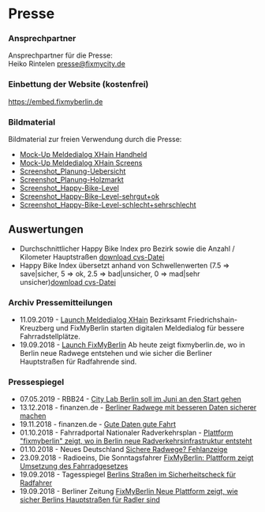 # Presse

### Ansprechpartner
Ansprechpartner für die Presse: <br>
Heiko Rintelen [presse@fixmycity.de](mailto:presse@fixmycity.de)

### Einbettung der Website (kostenfrei)
https://embed.fixmyberlin.de

### Bildmaterial
Bildmaterial zur freien Verwendung durch die Presse: <br>
- [Mock-Up Meldedialog XHain Handheld](https://fixmyberlin.de/uploads/Meldedialog_MockUp_FixMyBerlin.png "MockUp-Meldedialog XHain Handheld")
- [Mock-Up Meldedialog XHain Screens](https://fixmyberlin.de/uploads/MockUp_4screens_Meldedialog.jpg "MockUp-Meldedialog XHain Screens")
- [Screenshot_Planung-Uebersicht](https://fixmyberlin.de/uploads/Planungsansicht_fixmyberlin.jpg "Screenshot-Planungen")
- [Screenshot_Planung-Holzmarkt](https://fixmyberlin.de/uploads/Planung_Holzmarkt_fixmyberlin.jpg "Screenshot-Planung-Holzmarkt")
- [Screenshot_Happy-Bike-Level](https://fixmyberlin.de/uploads/Happy-Bike-Level_gesamt_fixmyberlin.jpg "Screenshot-Happy-Bike-Level")
- [Screenshot_Happy-Bike-Level-sehrgut+ok](https://fixmyberlin.de/uploads/Happy-Bike-Level_gut_fixmyberlin.jpg "Screenshot-Happy-Bike-Level-gut")
- [Screenshot_Happy-Bike-Level-schlecht+sehrschlecht](https://fixmyberlin.de/uploads/Happy-Bike-Level_schlecht_fixmyberlin.jpg "Screenshot-Happy-Bike-Level-gut")

## Auswertungen
- Durchschnittlicher Happy Bike Index pro Bezirk sowie die Anzahl / Kilometer Hauptstraßen [download cvs-Datei](https://fixmyberlin.de/uploads/planning-sections.hbi.csv)
- Happy Bike Index übersetzt anhand von Schwellenwerten (7.5 => save|sicher, 5 => ok, 2.5 => bad|unsicher, 0 => mad|sehr unsicher)[download cvs-Datei](https://fixmyberlin.de/uploads/planning-sections.analyse.csv)

### Archiv Pressemitteilungen
+ 11.09.2019 - [Launch Meldedialog XHain](https://fixmyberlin.de/uploads/2019_09_02_PM_Kooperation_FixMyBerlin_XHain.pdf "PM-Launch-Meldedialog XHain") Bezirksamt Friedrichshain-Kreuzberg und FixMyBerlin starten digitalen Meldedialog für bessere Fahrradstellplätze.
+ 19.09.2018 - [Launch FixMyBerlin](https://fixmyberlin.de/uploads/pressemitteilung_launch_fixmyberlin_20180919.pdf "PM-Launch-FixMyBerlin") Ab heute zeigt fixmyberlin.de, wo in Berlin neue Radwege entstehen und wie sicher die Berliner Hauptstraßen für Radfahrende sind.

### Pressespiegel
+ 07.05.2019 - RBB24 - [City Lab Berlin soll im Juni an den Start gehen ](https://www.rbb24.de/politik/beitrag/2019/05/berlin-city-lab-verwaltung-eroeffnung.html)
+ 13.12.2018 - finanzen.de - [Berliner Radwege mit besseren Daten sicherer machen](https://www.finanzen.de/news/18949/mit-besseren-daten-die-berliner-radwege-sicherer-machen)
+ 19.11.2018 - finanzen.de - [Gute Daten gute Fahrt](https://projektzukunft.berlin.de/news/news-detail/gute-daten-gute-fahrt/)
+ 01.10.2018 - Fahrradportal Nationaler Radverkehrsplan - [Plattform "fixmyberlin" zeigt, wo in Berlin neue Radverkehrsinfrastruktur entsteht](https://nationaler-radverkehrsplan.de/de/aktuell/nachrichten/radwegebau-den-bundeslaendern-32)
+ 01.10.2018 - Neues Deutschland [Sichere Radwege? Fehlanzeige](https://www.neues-deutschland.de/artikel/1101941.sichere-radwege-fehlanzeige.html)
+ 23.09.2018 - Radioeins, Die Sonntagsfahrer [FixMyBerlin: Plattform zeigt Umsetzung des Fahrradgesetzes](https://www.radioeins.de/programm/sendungen/die_sonntagsfahrer/_/fixmyberlin--plattform-zeigt-umsetzung-des-fahrradgesetzes.html)
+ 19.09.2018 - Tagesspiegel [Berlins Straßen im Sicherheitscheck für Radfahrer](https://digitalpresent.tagesspiegel.de/berliner-strassen-im-sicherheitscheck-fuer-radfahrer)
+ 19.09.2018 - Berliner Zeitung [FixMyBerlin Neue Plattform zeigt, wie sicher Berlins Hauptstraßen für Radler sind ](https://www.berliner-zeitung.de/berlin/verkehr/fixmyberlin-neue-plattform-zeigt--wie-sicher-berlins-hauptstrassen-fuer-radler-sind-31317724)





